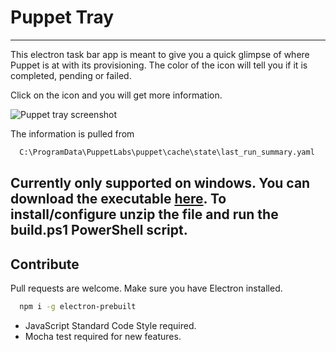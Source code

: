 # Puppet Tray
---
This electron task bar app is meant to give you a quick glimpse of where Puppet is at with its provisioning.
The color of the icon will tell you if it is completed, pending or failed.

Click on the icon and you will get more information.

![Puppet tray screenshot](http://res.cloudinary.com/gatec21/image/upload/v1470756092/puppet-tray_jichun.png)

The information is pulled from

```bash
  C:\ProgramData\PuppetLabs\puppet\cache\state\last_run_summary.yaml
```

Currently only supported on windows.
You can download the executable [here](https://github.com/misterGF/puppet-tray/releases).
To install/configure unzip the file and run the build.ps1 PowerShell script. 
---

## Contribute
Pull requests are welcome. Make sure you have Electron installed.

```bash
  npm i -g electron-prebuilt
```

- JavaScript Standard Code Style required.
- Mocha test required for new features.
